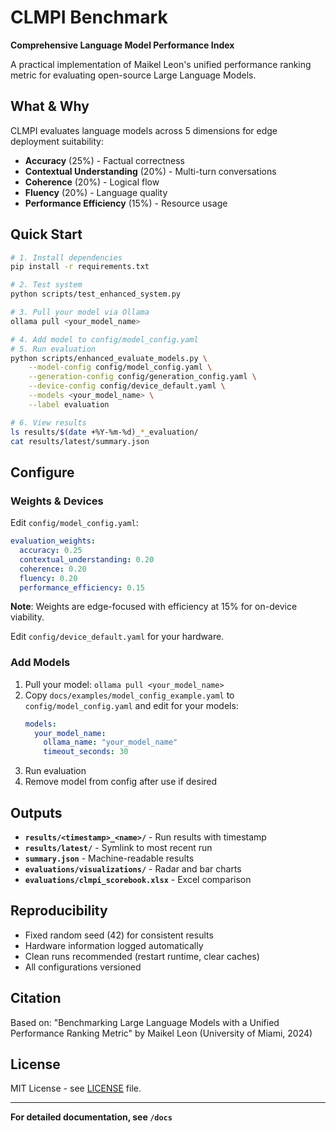 # CLMPI Benchmark

**Comprehensive Language Model Performance Index**

A practical implementation of Maikel Leon's unified performance ranking metric for evaluating open-source Large Language Models.

## What & Why

CLMPI evaluates language models across 5 dimensions for edge deployment suitability:
- **Accuracy** (25%) - Factual correctness
- **Contextual Understanding** (20%) - Multi-turn conversations  
- **Coherence** (20%) - Logical flow
- **Fluency** (20%) - Language quality
- **Performance Efficiency** (15%) - Resource usage

## Quick Start

```bash
# 1. Install dependencies
pip install -r requirements.txt

# 2. Test system
python scripts/test_enhanced_system.py

# 3. Pull your model via Ollama
ollama pull <your_model_name>

# 4. Add model to config/model_config.yaml
# 5. Run evaluation
python scripts/enhanced_evaluate_models.py \
    --model-config config/model_config.yaml \
    --generation-config config/generation_config.yaml \
    --device-config config/device_default.yaml \
    --models <your_model_name> \
    --label evaluation

# 6. View results
ls results/$(date +%Y-%m-%d)_*_evaluation/
cat results/latest/summary.json
```

## Configure

### Weights & Devices

Edit `config/model_config.yaml`:
```yaml
evaluation_weights:
  accuracy: 0.25
  contextual_understanding: 0.20
  coherence: 0.20
  fluency: 0.20
  performance_efficiency: 0.15
```

**Note**: Weights are edge-focused with efficiency at 15% for on-device viability.

Edit `config/device_default.yaml` for your hardware.

### Add Models

1. Pull your model: `ollama pull <your_model_name>`
2. Copy `docs/examples/model_config_example.yaml` to `config/model_config.yaml` and edit for your models:
   ```yaml
   models:
     your_model_name:
       ollama_name: "your_model_name"
       timeout_seconds: 30
   ```
3. Run evaluation
4. Remove model from config after use if desired

## Outputs

- **`results/<timestamp>_<name>/`** - Run results with timestamp
- **`results/latest/`** - Symlink to most recent run
- **`summary.json`** - Machine-readable results
- **`evaluations/visualizations/`** - Radar and bar charts
- **`evaluations/clmpi_scorebook.xlsx`** - Excel comparison

## Reproducibility

- Fixed random seed (42) for consistent results
- Hardware information logged automatically
- Clean runs recommended (restart runtime, clear caches)
- All configurations versioned

## Citation

Based on: "Benchmarking Large Language Models with a Unified Performance Ranking Metric" by Maikel Leon (University of Miami, 2024)

## License

MIT License - see [LICENSE](LICENSE) file.

---

**For detailed documentation, see `/docs`**
